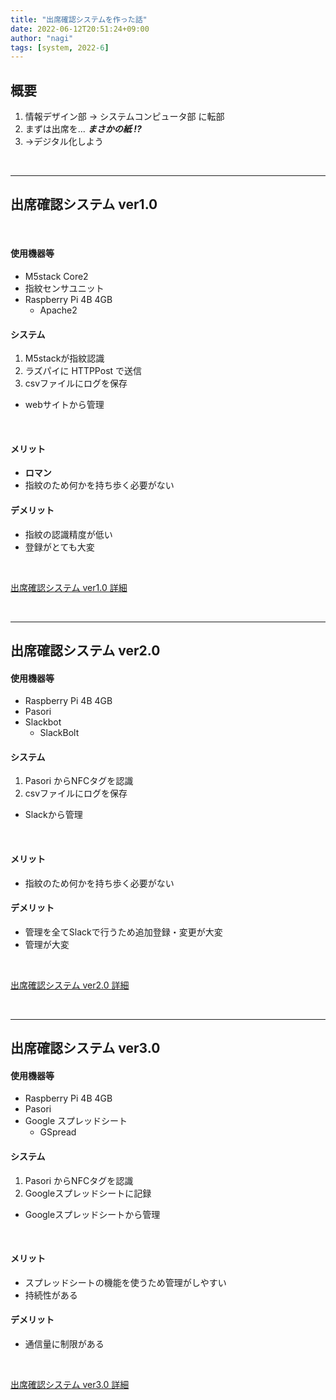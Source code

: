```yaml
---
title: "出席確認システムを作った話"
date: 2022-06-12T20:51:24+09:00
author: "nagi"
tags: [system, 2022-6]
---
```


## 概要
1. 情報デザイン部 → システムコンピュータ部 に転部
2. まずは出席を... ***まさかの紙 !?***
3. →デジタル化しよう
<!--more-->
<br>

---
## 出席確認システム ver1.0
<br>

#### 使用機器等
- M5stack Core2
- 指紋センサユニット
- Raspberry Pi 4B 4GB
    - Apache2

#### システム
1. M5stackが指紋認識
2. ラズパイに HTTPPost で送信
3. csvファイルにログを保存

- webサイトから管理

<br>

#### メリット
- **ロマン**
- 指紋のため何かを持ち歩く必要がない

#### デメリット
- 指紋の認識精度が低い
- 登録がとても大変

<br>

[出席確認システム ver1.0 詳細](https://nagi65536.github.io/nagi-note/notyet/)

<br>

---
## 出席確認システム ver2.0
#### 使用機器等
- Raspberry Pi 4B 4GB
- Pasori
- Slackbot
    - SlackBolt

#### システム
1. Pasori からNFCタグを認識
2. csvファイルにログを保存

- Slackから管理

<br>

#### メリット
- 指紋のため何かを持ち歩く必要がない

#### デメリット
- 管理を全てSlackで行うため追加登録・変更が大変
- 管理が大変

<br>

[出席確認システム ver2.0 詳細](/notyet/)

<br>

---
## 出席確認システム ver3.0
#### 使用機器等
- Raspberry Pi 4B 4GB
- Pasori
- Google スプレッドシート
    - GSpread

#### システム
1. Pasori からNFCタグを認識
2. Googleスプレッドシートに記録

- Googleスプレッドシートから管理

<br>

#### メリット
- スプレッドシートの機能を使うため管理がしやすい
- 持続性がある

#### デメリット
- 通信量に制限がある

<br>

[出席確認システム ver3.0 詳細](/notyet/)

<br>